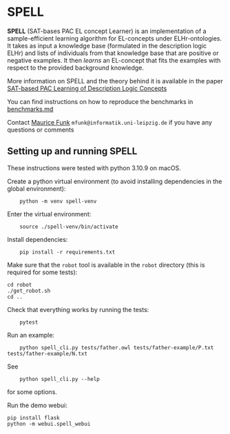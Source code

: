 # SPELL

**SPELL** (SAT-bases PAC EL concept Learner) is an implementation of a
sample-efficient learning algorithm for EL-concepts under ELHr-ontologies.
It takes as input a knowledge base (formulated in the description logic ELHr)
and lists of individuals from that knowledge base that
are positive or negative examples. 
It then *learns* an EL-concept that fits the examples with respect to the
provided background knowledge.

More information on SPELL and the theory behind it is available in the paper
[SAT-based PAC Learning of Description Logic Concepts](https://www.ijcai.org/proceedings/2023/0373.pdf)

You can find instructions on how to reproduce the benchmarks in [benchmarks.md](benchmarks.md)

Contact [Maurice Funk](https://home.uni-leipzig.de/mfunk/) `mfunk@informatik.uni-leipzig.de` if you have any questions or comments

## Setting up and running SPELL

These instructions were tested with python 3.10.9 on macOS.

Create a python virtual environment (to avoid installing dependencies in the global environment):
```
    python -m venv spell-venv
```
Enter the virtual environment:
```
    source ./spell-venv/bin/activate
```
Install dependencies:
```
    pip install -r requirements.txt
```
Make sure that the `robot` tool is available in the `robot` directory (this is required for some tests):
```
cd robot
./get_robot.sh
cd ..
```
Check that everything works by running the tests:
```
    pytest
```
Run an example:
```
    python spell_cli.py tests/father.owl tests/father-example/P.txt tests/father-example/N.txt
```
See
```
    python spell_cli.py --help
```
for some options.

Run the demo webui:
```
pip install flask
python -m webui.spell_webui
```

